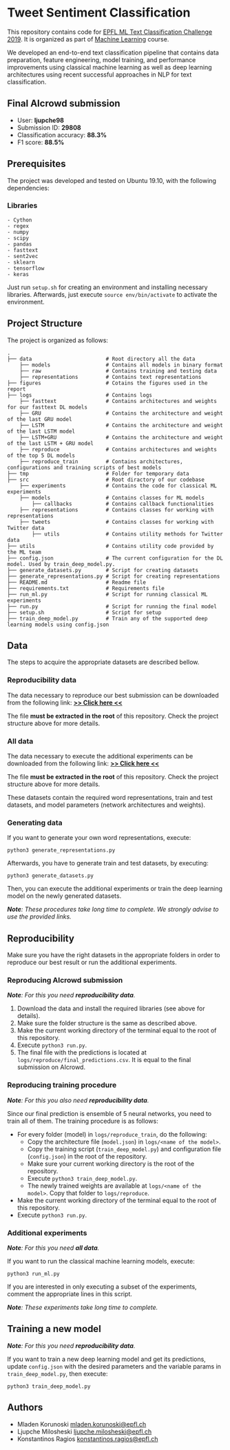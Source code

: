 # Tweet Sentiment Classification

This repository contains code for [EPFL ML Text Classification Challenge 2019](https://www.aicrowd.com/challenges/epfl-ml-text-classification-2019). It is organized as part of [Machine Learning](https://www.epfl.ch/labs/mlo/machine-learning-cs-433/) course.

We developed an end-to-end text classification pipeline that contains data preparation, feature engineering, model training, and performance improvements using classical machine learning as well as deep learning architectures using recent successful approaches in NLP for text classification.


## Final AIcrowd submission

 - User: **ljupche98**
 - Submission ID: **29808**
 - Classification accuracy: **88.3%**
 - F1 score: **88.5%**


## Prerequisites

The project was developed and tested on Ubuntu 19.10, with the following dependencies:

### Libraries

```
- Cython
- regex
- numpy
- scipy
- pandas
- fasttext
- sent2vec
- sklearn
- tensorflow
- keras
```

Just run `setup.sh` for creating an environment and installing necessary libraries. Afterwards, just execute `source env/bin/activate` to activate the environment.


## Project Structure

The project is organized as follows:

    .
    ├── data                        # Root directory all the data
        ├── models                  # Contains all models in binary format
        ├── raw                     # Contains training and testing data
        ├── representations         # Contains text representations
    ├── figures                     # Cotains the figures used in the report
    ├── logs                        # Contains logs
        ├── fasttext                # Contains architectures and weights for our fasttext DL models
        ├── GRU                     # Contains the architecture and weight of the last GRU model
        ├── LSTM                    # Contains the architecture and weight of the last LSTM model
        ├── LSTM+GRU                # Contains the architecture and weight of the last LSTM + GRU model
        ├── reproduce               # Contains architectures and weights of the top 5 DL models
        ├── reproduce_train         # Contains architectures, configurations and training scripts of best models
    ├── tmp                         # Folder for temporary data
    ├── src                         # Root diractory of our codebase
        ├── experiments             # Contains the code for classical ML experiments
        ├── models                  # Contains classes for ML models
            ├── callbacks           # Contains callback functionalities
        ├── representations         # Contains classes for working with representations
        ├── tweets                  # Contains classes for working with Twitter data
            ├── utils               # Contains utility methods for Twitter data
    ├── utils                       # Contains utility code provided by the ML team
    ├── config.json                 # The current configuration for the DL model. Used by train_deep_model.py.
    ├── generate_datasets.py        # Script for creating datasets
    ├── generate_representations.py # Script for creating representations
    ├── README.md                   # Readme file
    ├── requirements.txt            # Requirements file
    ├── run_ml.py                   # Script for running classical ML experiments
    ├── run.py                      # Script for running the final model
    ├── setup.sh                    # Script for setup
    ├── train_deep_model.py         # Train any of the supported deep learning models using config.json


## Data

The steps to acquire the appropriate datasets are described bellow. 

### Reproducibility data

The data necessary to reproduce our best submission can be downloaded from the following link: [**>> Click here <<**](https://drive.google.com/open?id=1lJj3EbVhRwUybW6zPg5e9KNXVwH3r1Mr)

The file **must be extracted in the root** of this repository. Check the project structure above for more details.

### All data

The data necessary to execute the additional experiments can be downloaded from the following link: [**>> Click here <<**](https://drive.google.com/open?id=1ZVDPSf5iijlyq_Kc_Nem8DfBVGkcJACj)

The file **must be extracted in the root** of this repository. Check the project structure above for more details.

These datasets contain the required word representations, train and test datasets, and model parameters (network architectures and weights).

### Generating data

If you want to generate your own word representations, execute:

```
python3 generate_representations.py
```

Afterwards, you have to generate train and test datasets, by executing:

```
python3 generate_datasets.py
```

Then, you can execute the additional experiments or train the deep learning model on the newly generated datasets.

***Note**: These procedures take long time to complete. We strongly advise to use the provided links.*


## Reproducibility

Make sure you have the right datasets in the appropriate folders in order to reproduce our best result or run the additional experiments.

### Reproducing AIcrowd submission

***Note**: For this you need **reproducibility data**.*

1. Download the data and install the required libraries (see above for details).
2. Make sure the folder structure is the same as described above.
3. Make the current working directory of the terminal equal to the root of this repository.
4. Execute ```python3 run.py```.
5. The final file with the predictions is located at ```logs/reproduce/final_predictions.csv```. It is equal to the final submission on AIcrowd.

### Reproducing training procedure

***Note**: For this you also need **reproducibility data**.*

Since our final prediction is ensemble of 5 neural networks, you need to train all of them. The training procedure is as follows:

* For every folder (model) in ```logs/reproduce_train```, do the following:
  * Copy the architecture file (```model.json```) in ```logs/<name of the model>```.
  * Copy the training script (```train_deep_model.py```) and configuration file (```config.json```) in the root of the repository.
  * Make sure your current working directory is the root of the repository.
  * Execute ```python3 train_deep_model.py```.
  * The newly trained weights are available at ```logs/<name of the model>```. Copy that folder to ```logs/reproduce```.
* Make the current working directory of the terminal equal to the root of this repository.
* Execute ```python3 run.py```.

### Additional experiments

***Note**: For this you need **all data**.*

If you want to run the classical machine learning models, execute:

```
python3 run_ml.py
```

If you are interested in only executing a subset of the experiments, comment the appropriate lines in this script.

***Note**: These experiments take long time to complete.*

## Training a new model

***Note**: For this you need **reproducibility data**.*

If you want to train a new deep learning model and get its predictions, update ```config.json``` with the desired parameters and the variable params in ```train_deep_model.py```, then execute:
```
python3 train_deep_model.py
```

## Authors

* Mladen Korunoski      mladen.korunoski@epfl.ch
* Ljupche Milosheski    ljupche.milosheski@epfl.ch
* Konstantinos Ragios   konstantinos.ragios@epfl.ch
